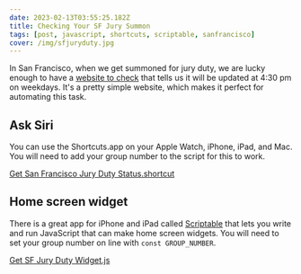 ```yaml
---
date: 2023-02-13T03:55:25.182Z
title: Checking Your SF Jury Summon
tags: [post, javascript, shortcuts, scriptable, sanfrancisco]
cover: /img/sfjuryduty.jpg
---
```


In San Francisco, when we get summoned for jury duty, we are lucky enough to have a [website to check](https://www.sfsuperiorcourt.org/divisions/jury-services/jury-reporting) that tells us it will be updated at 4:30 pm on weekdays. It's a pretty simple website, which makes it perfect for automating this task.


## Ask Siri

You can use the Shortcuts.app on your Apple Watch, iPhone, iPad, and Mac. You will need to add your group number to the script for this to work.

[Get San Francisco Jury Duty Status.shortcut](https://www.icloud.com/shortcuts/1f3f5923da1443a5b0ac6160ba1c791c)


## Home screen widget

There is a great app for iPhone and iPad called [Scriptable](https://scriptable.app) that lets you write and run JavaScript that can make home screen widgets. You will need to set your group number on line with `const GROUP_NUMBER`.

[Get SF Jury Duty Widget.js](https://melanie.paste.lol/sf-jury-duty-widget.js)
